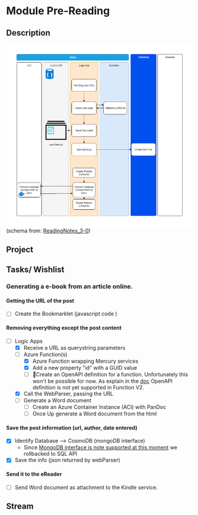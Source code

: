 # Module Pre-Reading

## Description

![GettingPostToEReader][GettingPostToEReader]
(schema from: [ReadingNotes_3-0](../draw_io/ReadingNotes_3-0.html))

## Project

## Tasks/ Wishlist

### Generating a e-book from an article online.

#### Getting the URL of the post

- [ ] Create the Bookmarklet (javascript code )

#### Removing everything except the post content

- [ ] Logic Apps
   - [x] Receive a URL as querystring parameters
   - [ ] Azure Function(s)
      - [x] Azure Function wrapping Mercury services
      - [x] Add a new property "id" with a GUID value
      - [ ] 🚧Create an OpenAPI definition for a function. Unfortunately this won't be possible for now. As explain in the [doc](https://docs.microsoft.com/en-us/azure/azure-functions/functions-openapi-definition) OpenAPI definition is not yet supported in Function V2.
   - [x] Call the WebParser, passing the URL
   - [ ] Generate a Word document
     - [ ] Create an Azure Container Instance (ACI) with PanDoc
     - [ ] Once Up generate a Word document from the html

#### Save the post information (url, author, date entered)

 - [x] Identify Database --> CosmoDB (mongoDB interface)
   - Since [MongoDB interface is note supported at this moment](https://docs.microsoft.com/en-us/connectors/documentdb/) we rollbacked to SQL API
 - [x] Save the info (json returned by webParser)

#### Send it to the eReader

- [ ] Send Word document as attachment to the Kindle service.



## Stream

[GettingPostToEReader]: medias/GettingPostToEReader.png 'Getting the post to the eReader'